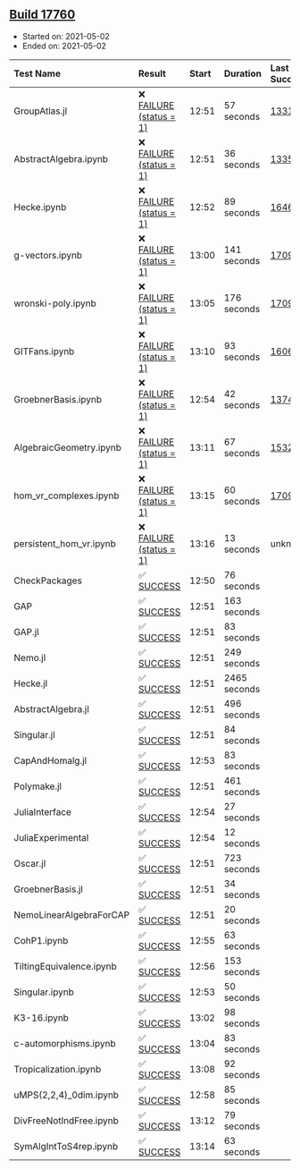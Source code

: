 ## [Build 17760](https://oscarci.mathematik.uni-kl.de/job/oscar/17760/)

* Started on: 2021-05-02
* Ended on: 2021-05-02

| Test Name    | Result | Start | Duration | Last Success | First Failure |
|:-------------|:-------|:------|:---------|:-------------|:--------------|
| GroupAtlas.jl | ❌ [FAILURE (status = 1)](https://oscarci.mathematik.uni-kl.de/job/oscar/17760/artifact/logs/build-17760/GroupAtlas.jl.log) | 12:51 | 57 seconds | [13311](https://oscarci.mathematik.uni-kl.de/job/oscar/13311/) | [13312](https://oscarci.mathematik.uni-kl.de/job/oscar/13312/) |
| AbstractAlgebra.ipynb | ❌ [FAILURE (status = 1)](https://oscarci.mathematik.uni-kl.de/job/oscar/17760/artifact/logs/build-17760/AbstractAlgebra.ipynb.log) | 12:51 | 36 seconds | [13355](https://oscarci.mathematik.uni-kl.de/job/oscar/13355/) | [13356](https://oscarci.mathematik.uni-kl.de/job/oscar/13356/) |
| Hecke.ipynb | ❌ [FAILURE (status = 1)](https://oscarci.mathematik.uni-kl.de/job/oscar/17760/artifact/logs/build-17760/Hecke.ipynb.log) | 12:52 | 89 seconds | [16463](https://oscarci.mathematik.uni-kl.de/job/oscar/16463/) | [16464](https://oscarci.mathematik.uni-kl.de/job/oscar/16464/) |
| g-vectors.ipynb | ❌ [FAILURE (status = 1)](https://oscarci.mathematik.uni-kl.de/job/oscar/17760/artifact/logs/build-17760/g-vectors.ipynb.log) | 13:00 | 141 seconds | [17099](https://oscarci.mathematik.uni-kl.de/job/oscar/17099/) | [17100](https://oscarci.mathematik.uni-kl.de/job/oscar/17100/) |
| wronski-poly.ipynb | ❌ [FAILURE (status = 1)](https://oscarci.mathematik.uni-kl.de/job/oscar/17760/artifact/logs/build-17760/wronski-poly.ipynb.log) | 13:05 | 176 seconds | [17098](https://oscarci.mathematik.uni-kl.de/job/oscar/17098/) | [17099](https://oscarci.mathematik.uni-kl.de/job/oscar/17099/) |
| GITFans.ipynb | ❌ [FAILURE (status = 1)](https://oscarci.mathematik.uni-kl.de/job/oscar/17760/artifact/logs/build-17760/GITFans.ipynb.log) | 13:10 | 93 seconds | [16068](https://oscarci.mathematik.uni-kl.de/job/oscar/16068/) | [16069](https://oscarci.mathematik.uni-kl.de/job/oscar/16069/) |
| GroebnerBasis.ipynb | ❌ [FAILURE (status = 1)](https://oscarci.mathematik.uni-kl.de/job/oscar/17760/artifact/logs/build-17760/GroebnerBasis.ipynb.log) | 12:54 | 42 seconds | [13748](https://oscarci.mathematik.uni-kl.de/job/oscar/13748/) | [13749](https://oscarci.mathematik.uni-kl.de/job/oscar/13749/) |
| AlgebraicGeometry.ipynb | ❌ [FAILURE (status = 1)](https://oscarci.mathematik.uni-kl.de/job/oscar/17760/artifact/logs/build-17760/AlgebraicGeometry.ipynb.log) | 13:11 | 67 seconds | [15322](https://oscarci.mathematik.uni-kl.de/job/oscar/15322/) | [15323](https://oscarci.mathematik.uni-kl.de/job/oscar/15323/) |
| hom_vr_complexes.ipynb | ❌ [FAILURE (status = 1)](https://oscarci.mathematik.uni-kl.de/job/oscar/17760/artifact/logs/build-17760/hom_vr_complexes.ipynb.log) | 13:15 | 60 seconds | [17099](https://oscarci.mathematik.uni-kl.de/job/oscar/17099/) | [17100](https://oscarci.mathematik.uni-kl.de/job/oscar/17100/) |
| persistent_hom_vr.ipynb | ❌ [FAILURE (status = 1)](https://oscarci.mathematik.uni-kl.de/job/oscar/17760/artifact/logs/build-17760/persistent_hom_vr.ipynb.log) | 13:16 | 13 seconds | unknown | unknown |
| CheckPackages | ✅ [SUCCESS](https://oscarci.mathematik.uni-kl.de/job/oscar/17760/artifact/logs/build-17760/CheckPackages.log) | 12:50 | 76 seconds |  |  |
| GAP | ✅ [SUCCESS](https://oscarci.mathematik.uni-kl.de/job/oscar/17760/artifact/logs/build-17760/GAP.log) | 12:51 | 163 seconds |  |  |
| GAP.jl | ✅ [SUCCESS](https://oscarci.mathematik.uni-kl.de/job/oscar/17760/artifact/logs/build-17760/GAP.jl.log) | 12:51 | 83 seconds |  |  |
| Nemo.jl | ✅ [SUCCESS](https://oscarci.mathematik.uni-kl.de/job/oscar/17760/artifact/logs/build-17760/Nemo.jl.log) | 12:51 | 249 seconds |  |  |
| Hecke.jl | ✅ [SUCCESS](https://oscarci.mathematik.uni-kl.de/job/oscar/17760/artifact/logs/build-17760/Hecke.jl.log) | 12:51 | 2465 seconds |  |  |
| AbstractAlgebra.jl | ✅ [SUCCESS](https://oscarci.mathematik.uni-kl.de/job/oscar/17760/artifact/logs/build-17760/AbstractAlgebra.jl.log) | 12:51 | 496 seconds |  |  |
| Singular.jl | ✅ [SUCCESS](https://oscarci.mathematik.uni-kl.de/job/oscar/17760/artifact/logs/build-17760/Singular.jl.log) | 12:51 | 84 seconds |  |  |
| CapAndHomalg.jl | ✅ [SUCCESS](https://oscarci.mathematik.uni-kl.de/job/oscar/17760/artifact/logs/build-17760/CapAndHomalg.jl.log) | 12:53 | 83 seconds |  |  |
| Polymake.jl | ✅ [SUCCESS](https://oscarci.mathematik.uni-kl.de/job/oscar/17760/artifact/logs/build-17760/Polymake.jl.log) | 12:51 | 461 seconds |  |  |
| JuliaInterface | ✅ [SUCCESS](https://oscarci.mathematik.uni-kl.de/job/oscar/17760/artifact/logs/build-17760/JuliaInterface.log) | 12:54 | 27 seconds |  |  |
| JuliaExperimental | ✅ [SUCCESS](https://oscarci.mathematik.uni-kl.de/job/oscar/17760/artifact/logs/build-17760/JuliaExperimental.log) | 12:54 | 12 seconds |  |  |
| Oscar.jl | ✅ [SUCCESS](https://oscarci.mathematik.uni-kl.de/job/oscar/17760/artifact/logs/build-17760/Oscar.jl.log) | 12:51 | 723 seconds |  |  |
| GroebnerBasis.jl | ✅ [SUCCESS](https://oscarci.mathematik.uni-kl.de/job/oscar/17760/artifact/logs/build-17760/GroebnerBasis.jl.log) | 12:51 | 34 seconds |  |  |
| NemoLinearAlgebraForCAP | ✅ [SUCCESS](https://oscarci.mathematik.uni-kl.de/job/oscar/17760/artifact/logs/build-17760/NemoLinearAlgebraForCAP.log) | 12:51 | 20 seconds |  |  |
| CohP1.ipynb | ✅ [SUCCESS](https://oscarci.mathematik.uni-kl.de/job/oscar/17760/artifact/logs/build-17760/CohP1.ipynb.log) | 12:55 | 63 seconds |  |  |
| TiltingEquivalence.ipynb | ✅ [SUCCESS](https://oscarci.mathematik.uni-kl.de/job/oscar/17760/artifact/logs/build-17760/TiltingEquivalence.ipynb.log) | 12:56 | 153 seconds |  |  |
| Singular.ipynb | ✅ [SUCCESS](https://oscarci.mathematik.uni-kl.de/job/oscar/17760/artifact/logs/build-17760/Singular.ipynb.log) | 12:53 | 50 seconds |  |  |
| K3-16.ipynb | ✅ [SUCCESS](https://oscarci.mathematik.uni-kl.de/job/oscar/17760/artifact/logs/build-17760/K3-16.ipynb.log) | 13:02 | 98 seconds |  |  |
| c-automorphisms.ipynb | ✅ [SUCCESS](https://oscarci.mathematik.uni-kl.de/job/oscar/17760/artifact/logs/build-17760/c-automorphisms.ipynb.log) | 13:04 | 83 seconds |  |  |
| Tropicalization.ipynb | ✅ [SUCCESS](https://oscarci.mathematik.uni-kl.de/job/oscar/17760/artifact/logs/build-17760/Tropicalization.ipynb.log) | 13:08 | 92 seconds |  |  |
| uMPS(2,2,4)_0dim.ipynb | ✅ [SUCCESS](https://oscarci.mathematik.uni-kl.de/job/oscar/17760/artifact/logs/build-17760/uMPS-2-2-4-_0dim.ipynb.log) | 12:58 | 85 seconds |  |  |
| DivFreeNotIndFree.ipynb | ✅ [SUCCESS](https://oscarci.mathematik.uni-kl.de/job/oscar/17760/artifact/logs/build-17760/DivFreeNotIndFree.ipynb.log) | 13:12 | 79 seconds |  |  |
| SymAlgIntToS4rep.ipynb | ✅ [SUCCESS](https://oscarci.mathematik.uni-kl.de/job/oscar/17760/artifact/logs/build-17760/SymAlgIntToS4rep.ipynb.log) | 13:14 | 63 seconds |  |  |
